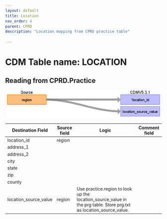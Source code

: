 ```yaml
---
layout: default
title: Location
nav_order: 4
parent: CPRD
description: "Location mapping from CPRD practice table"

---
```


# CDM Table name: LOCATION

## Reading from CPRD.Practice

![](images/image6.png)

| Destination Field | Source field | Logic | Comment field |
| --- | --- | --- | --- |
| location_id | region |  |  |
| address_1 |  |  |  |
| address_2 |  |  |  |
| city |  |  |  |
| state |  |  |  |
| zip |  |  |  |
| county |  |  |  |
| location_source_value | region | Use practice.region to look up the location_source_value in the prg table. Store prg.txt as location_source_value. |  |